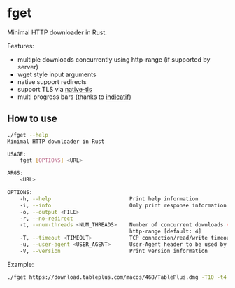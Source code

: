 # fget

Minimal HTTP downloader in Rust.

Features:

* multiple downloads concurrently using http-range (if supported by server)
* wget style input arguments
* native support redirects
* support TLS via [native-tls](https://github.com/sfackler/rust-native-tls)
* multi progress bars (thanks to [indicatif](https://github.com/mitsuhiko/indicatif))

## How to use

```bash
./fget --help
Minimal HTTP downloader in Rust

USAGE:
    fget [OPTIONS] <URL>

ARGS:
    <URL>

OPTIONS:
    -h, --help                         Print help information
    -i, --info                         Only print response information
    -o, --output <FILE>
    -r, --no-redirect
    -t, --num-threads <NUM_THREADS>    Number of concurrent downloads (if supported by server) using
                                       http-range [default: 4]
    -T, --timeout <TIMEOUT>            TCP connection/read/write timeout in seconds [default: 10]
    -u, --user-agent <USER_AGENT>      User-Agent header to be used by the HTTP client
    -V, --version                      Print version information
```

Example:

```bash
./fget https://download.tableplus.com/macos/468/TablePlus.dmg -T10 -t4 -o/Users/anhtn/TablePlus.dmg
```